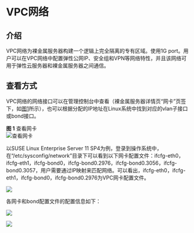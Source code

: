 # VPC网络<a name="bms_01_0078"></a>

## 介绍<a name="section34523117185"></a>

VPC网络为裸金属服务器构建一个逻辑上完全隔离的专有区域。使用1G port。用户可以在VPC网络中配置弹性公网IP、安全组和VPN等网络特性，并且该网络可用于弹性云服务器和裸金属服务器之间通信。

## 查看方式<a name="section716717237187"></a>

VPC网络的网络接口可以在管理控制台中查看（裸金属服务器详情页“网卡”页签下，如[图1](#fig1122316553513)所示），也可以根据分配的IP地址在Linux系统中找到对应的vlan子接口或bond接口。

**图 1**  查看网卡<a name="fig1122316553513"></a>  
![](figures/查看网卡.png "查看网卡")

以SUSE Linux  Enterprise Server 11 SP4为例，登录到操作系统中，在“/etc/sysconfig/network”目录下可以看到以下网卡配置文件：ifcfg-eth0，ifcfg-eth1，ifcfg-bond0，ifcfg-bond0.2976，ifcfg-bond0.3056，ifcfg-bond0.3057，用户需要通过IP映射来匹配网络。可以看出，ifcfg-eth0，ifcfg-eth1，ifcfg-bond0，ifcfg-bond0.2976为VPC网卡配置文件。

![](figures/查看网卡配置文件.png)

各网卡和bond配置文件的配置信息如下：

![](figures/ifcfg-eth0和ifcfg-eth1配置信息.png)

![](figures/ifcfg-bond0和ifcfg-bond0.2976配置信息.png)


